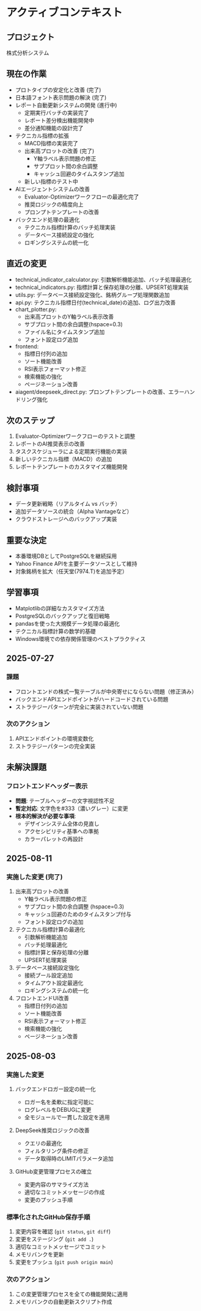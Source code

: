 # アクティブコンテキスト

## プロジェクト
株式分析システム

## 現在の作業
- プロトタイプの安定化と改善 (完了)
- 日本語フォント表示問題の解決 (完了)
- レポート自動更新システムの開発 (進行中)
  - 定期実行バッチの実装完了
  - レポート差分検出機能開発中
  - 差分通知機能の設計完了
- テクニカル指標の拡張
  - MACD指標の実装完了
  - 出来高プロットの改善 (完了)
    - Y軸ラベル表示問題の修正
    - サブプロット間の余白調整
    - キャッシュ回避のタイムスタンプ追加
  - 新しい指標のテスト中
- AIエージェントシステムの改善
  - Evaluator-Optimizerワークフローの最適化完了
  - 推奨ロジックの精度向上
  - プロンプトテンプレートの改善
- バックエンド処理の最適化
  - テクニカル指標計算のバッチ処理実装
  - データベース接続設定の強化
  - ロギングシステムの統一化

## 直近の変更
- technical_indicator_calculator.py: 引数解析機能追加、バッチ処理最適化
- technical_indicators.py: 指標計算と保存処理の分離、UPSERT処理実装
- utils.py: データベース接続設定強化、銘柄グループ処理関数追加
- api.py: テクニカル指標日付(technical_date)の追加、ログ出力改善
- chart_plotter.py:
  - 出来高プロットのY軸ラベル表示改善
  - サブプロット間の余白調整(hspace=0.3)
  - ファイル名にタイムスタンプ追加
  - フォント設定ログ追加
- frontend: 
  - 指標日付列の追加
  - ソート機能改善
  - RSI表示フォーマット修正
  - 検索機能の強化
  - ページネーション改善
- aiagent/deepseek_direct.py: プロンプトテンプレートの改善、エラーハンドリング強化

## 次のステップ
1. Evaluator-Optimizerワークフローのテストと調整
2. レポートのAI推奨表示の改善
3. タスクスケジューラによる定期実行機能の実装
4. 新しいテクニカル指標（MACD）の追加
5. レポートテンプレートのカスタマイズ機能開発

## 検討事項
- データ更新戦略（リアルタイム vs バッチ）
- 追加データソースの統合（Alpha Vantageなど）
- クラウドストレージへのバックアップ実装

## 重要な決定
- 本番環境DBとしてPostgreSQLを継続採用
- Yahoo Finance APIを主要データソースとして維持
- 対象銘柄を拡大（任天堂(7974.T)を追加予定）

## 学習事項
- Matplotlibの詳細なカスタマイズ方法
- PostgreSQLのバックアップと復旧戦略
- pandasを使った大規模データ処理の最適化
- テクニカル指標計算の数学的基礎
- Windows環境での依存関係管理のベストプラクティス

## 2025-07-27
### 課題
- フロントエンドの株式一覧テーブルが中央寄せにならない問題（修正済み）
- バックエンドAPIエンドポイントがハードコードされている問題
- ストラテジーパターンが完全に実装されていない問題

### 次のアクション
1. APIエンドポイントの環境変数化
2. ストラテジーパターンの完全実装

## 未解決課題

### フロントエンドヘッダー表示
- **問題**: テーブルヘッダーの文字視認性不足
- **暫定対応**: 文字色を#333（濃いグレー）に変更
- **根本的解決が必要な事項**:
  - デザインシステム全体の見直し
  - アクセシビリティ基準への準拠
  - カラーパレットの再設計

## 2025-08-11
### 実施した変更 (完了)
1. 出来高プロットの改善
   - Y軸ラベル表示問題の修正
   - サブプロット間の余白調整 (hspace=0.3)
   - キャッシュ回避のためのタイムスタンプ付与
   - フォント設定ログの追加
2. テクニカル指標計算の最適化
   - 引数解析機能追加
   - バッチ処理最適化
   - 指標計算と保存処理の分離
   - UPSERT処理実装
3. データベース接続設定強化
   - 接続プール設定追加
   - タイムアウト設定最適化
   - ロギングシステムの統一化
4. フロントエンドUI改善
   - 指標日付列の追加
   - ソート機能改善
   - RSI表示フォーマット修正
   - 検索機能の強化
   - ページネーション改善

## 2025-08-03
### 実施した変更
1. バックエンドロガー設定の統一化
   - ロガー名を柔軟に指定可能に
   - ログレベルをDEBUGに変更
   - 全モジュールで一貫した設定を適用

2. DeepSeek推奨ロジックの改善
   - クエリの最適化
   - フィルタリング条件の修正
   - データ取得時のLIMITパラメータ追加

3. GitHub変更管理プロセスの確立
   - 変更内容のサマライズ方法
   - 適切なコミットメッセージの作成
   - 変更のプッシュ手順

### 標準化されたGitHub保存手順
1. 変更内容を確認 (`git status`, `git diff`)
2. 変更をステージング (`git add .`)
3. 適切なコミットメッセージでコミット
4. メモリバンクを更新
5. 変更をプッシュ (`git push origin main`)

### 次のアクション
1. この変更管理プロセスを全ての機能開発に適用
2. メモリバンクの自動更新スクリプト作成

